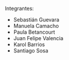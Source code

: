 Integrantes:
- Sebastián Guevara
- Manuela Camacho
- Paula Betancourt
- Juan Felipe Valencia
- Karol Barrios
- Santiago Sosa
